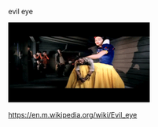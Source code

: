 evil eye

![](https://github.com/nondejus/bemoeigurus-at-work/blob/main/clienten/doctor%20robin/evil%20eye/cM1FdAF.gif)

https://en.m.wikipedia.org/wiki/Evil_eye
